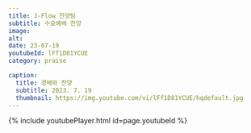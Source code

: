 ```yaml
---
title: J-Flow 찬양팀
subtitle: 수요예배 찬양
image:
alt:
date: 23-07-19
youtubeId: lFf1D81YCUE
category: praise

caption:
  title: 경배와 찬양
  subtitle: 2023. 7. 19
  thumbnail: https://img.youtube.com/vi/lFf1D81YCUE/hqdefault.jpg
---
```


{% include youtubePlayer.html id=page.youtubeId %}
